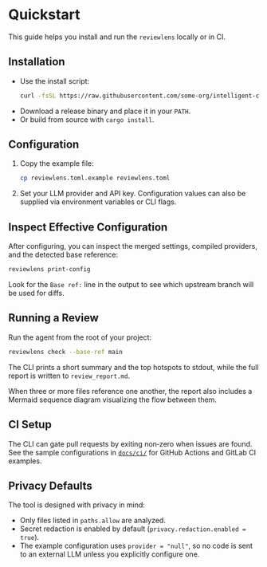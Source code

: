 # Quickstart

This guide helps you install and run the `reviewlens` locally or in CI.

## Installation
- Use the install script:
  ```bash
  curl -fsSL https://raw.githubusercontent.com/some-org/intelligent-code-reviewer/main/install.sh | sh
  ```
- Download a release binary and place it in your `PATH`.
- Or build from source with `cargo install`.

## Configuration
1. Copy the example file:
   ```bash
   cp reviewlens.toml.example reviewlens.toml
   ```
2. Set your LLM provider and API key. Configuration values can also be supplied via environment variables or CLI flags.

## Inspect Effective Configuration
After configuring, you can inspect the merged settings, compiled providers, and the detected base reference:
```bash
reviewlens print-config
```
Look for the `Base ref:` line in the output to see which upstream branch will be used for diffs.

## Running a Review
Run the agent from the root of your project:
```bash
reviewlens check --base-ref main
```
The CLI prints a short summary and the top hotspots to stdout, while the full report is written to `review_report.md`.

When three or more files reference one another, the report also includes a Mermaid sequence diagram visualizing the flow between them.

## CI Setup
The CLI can gate pull requests by exiting non‑zero when issues are found. See the sample configurations in [`docs/ci/`](ci/) for GitHub Actions and GitLab CI examples.

## Privacy Defaults
The tool is designed with privacy in mind:
- Only files listed in `paths.allow` are analyzed.
- Secret redaction is enabled by default (`privacy.redaction.enabled = true`).
- The example configuration uses `provider = "null"`, so no code is sent to an external LLM unless you explicitly configure one.

